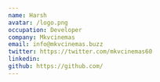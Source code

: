 ```yaml
---
name: Harsh
avatar: /logo.png
occupation: Developer
company: Mkvcinemas
email: info@mkvcinemas.buzz
twitter: https://twitter.com/mkvcinemas60
linkedin:
github: https://github.com/
---
```

